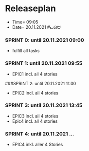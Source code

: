 # Releaseplan

+ Time= 09:05
+ Date= 20.11.2021
#ᓚᘏᗢ

### SPRINT 0: until 20.11.2021 09:00
+ fulfill all tasks

### SPRINT 1: until 20.11.2021 09:55
+ EPIC1 incl. all 4 stories

###SPRINT 2: until 20.11.2021 11:00
+ EPIC2 incl. all 4 stories

### SPRINT 3: until 20.11.2021 13:45
+ EPIC3 incl. all 4 stories
+ Epic4 incl. all 4 stories

### SPRINT 4: until 20.11.2021 ...
+ EPIC4 inkl. aller 4 Stories















